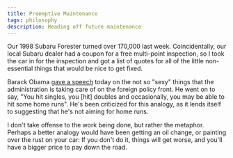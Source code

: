 ```yaml
---
title: Preemptive Maintenance
tags: philosophy
description: Heading off future maintenance
---
```


Our 1998 Subaru Forester turned over 170,000 last week. Coincidentally, our local Subaru dealer had a coupon for a free multi-point inspection, so I took the car in for the inspection and got a list of quotes for all of the little non-essential things that would be nice to get fixed.

Barack Obama [gave a speech](http://www.washingtonpost.com/world/obama-lays-out-his-foreign-policy-doctrine-singles-doubles-and-the-occasional-home-run/2014/04/28/e34ec058-ceb5-11e3-937f-d3026234b51c_story.html) today on the not so "sexy" things that the administration is taking care of on the foreign policy front. He went on to say, "You hit singles, you [hit] doubles and occasionally, you may be able to hit some home runs". He's been criticized for this analogy, as it lends itself to suggesting that he's not aiming for home runs.

I don't take offense to the work being done, but rather the metaphor. Perhaps a better analogy would have been getting an oil change, or painting over the rust on your car: If you don't do it, things will get worse, and you'll have a bigger price to pay down the road.
